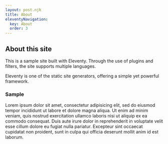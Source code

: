 ```yaml
---
layout: post.njk
title: About
eleventyNavigation:
  key: About
  order: 3
---
```


## About this site

This is a sample site built with Eleventy.
Through the use of plugins and filters, the site supports multiple languages.

Eleventy is one of the static site generators,
offering a simple yet powerful framework.

### Sample

Lorem ipsum dolor sit amet, consectetur adipisicing elit, sed do eiusmod tempor incididunt ut labore et dolore magna aliqua.
Ut enim ad minim veniam, quis nostrud exercitation ullamco laboris nisi ut aliquip ex ea commodo consequat.
Duis aute irure dolor in reprehenderit in voluptate velit esse cillum dolore eu fugiat nulla pariatur.
Excepteur sint occaecat cupidatat non proident, sunt in culpa qui officia deserunt mollit anim id est laborum.
